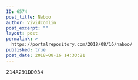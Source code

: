 ```yaml
---
ID: 6574
post_title: Naboo
author: Vividconlin
post_excerpt: ""
layout: post
permalink: >
  https://portalrepository.com/2018/08/16/naboo/
published: true
post_date: 2018-08-16 14:33:21
---
```

<pre>214A291DD034</pre>